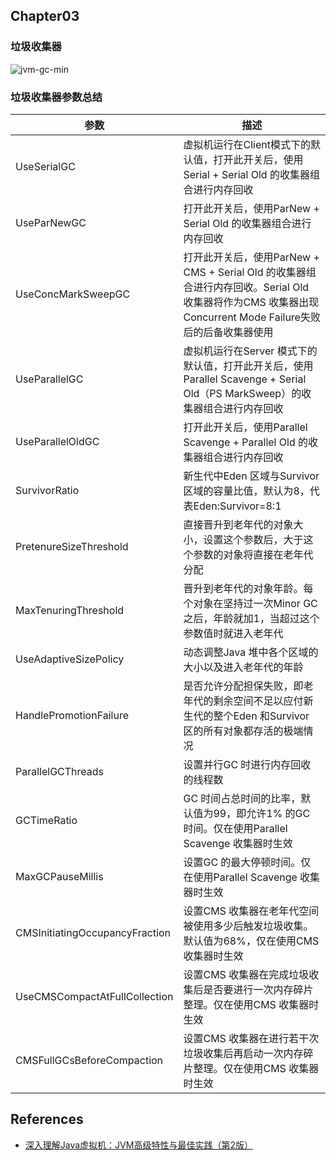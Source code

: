 ## Chapter03

### 垃圾收集器
![jvm-gc-min](http://www.wailian.work/images/2018/11/01/jvm-gc-min.jpg)

### 垃圾收集器参数总结
参数 | 描述
---|------
UseSerialGC | 虚拟机运行在Client模式下的默认值，打开此开关后，使用Serial + Serial Old 的收集器组合进行内存回收
UseParNewGC | 打开此开关后，使用ParNew + Serial Old 的收集器组合进行内存回收
UseConcMarkSweepGC | 打开此开关后，使用ParNew + CMS + Serial Old 的收集器组合进行内存回收。Serial Old 收集器将作为CMS 收集器出现Concurrent Mode Failure失败后的后备收集器使用
UseParallelGC | 虚拟机运行在Server 模式下的默认值，打开此开关后，使用Parallel Scavenge + Serial Old（PS MarkSweep）的收集器组合进行内存回收
UseParallelOldGC | 打开此开关后，使用Parallel Scavenge + Parallel Old 的收集器组合进行内存回收
SurvivorRatio | 新生代中Eden 区域与Survivor 区域的容量比值，默认为8，代表Eden:Survivor=8:1
PretenureSizeThreshold | 直接晋升到老年代的对象大小，设置这个参数后，大于这个参数的对象将直接在老年代分配
MaxTenuringThreshold | 晋升到老年代的对象年龄。每个对象在坚持过一次Minor GC 之后，年龄就加1，当超过这个参数值时就进入老年代
UseAdaptiveSizePolicy | 动态调整Java 堆中各个区域的大小以及进入老年代的年龄
HandlePromotionFailure | 是否允许分配担保失败，即老年代的剩余空间不足以应付新生代的整个Eden 和Survivor 区的所有对象都存活的极端情况
ParallelGCThreads | 设置并行GC 时进行内存回收的线程数
GCTimeRatio | GC 时间占总时间的比率，默认值为99，即允许1% 的GC 时间。仅在使用Parallel Scavenge 收集器时生效
MaxGCPauseMillis | 设置GC 的最大停顿时间。仅在使用Parallel Scavenge 收集器时生效
CMSInitiatingOccupancyFraction | 设置CMS 收集器在老年代空间被使用多少后触发垃圾收集。默认值为68%，仅在使用CMS 收集器时生效
UseCMSCompactAtFullCollection | 设置CMS 收集器在完成垃圾收集后是否要进行一次内存碎片整理。仅在使用CMS 收集器时生效
CMSFullGCsBeforeCompaction | 设置CMS 收集器在进行若干次垃圾收集后再启动一次内存碎片整理。仅在使用CMS 收集器时生效

## References
- [深入理解Java虚拟机：JVM高级特性与最佳实践（第2版）](http://www.hzcourse.com/web/refbook/detail/5070/208)